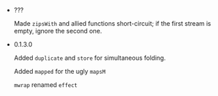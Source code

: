 - ???

    Made `zipsWith` and allied functions short-circuit; if the
    first stream is empty, ignore the second one.

- 0.1.3.0 

    Added `duplicate` and `store` for simultaneous folding.
    
    Added `mapped` for the ugly `mapsM`
    
    `mwrap` renamed `effect`
